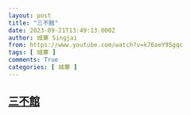 ```yaml
---
layout: post
title: "三不館"
date: 2023-09-21T13:49:13.000Z
author: 城寨 Singjai
from: https://www.youtube.com/watch?v=k76aeY95gqc
tags: [ 城寨 ]
comments: True
categories: [ 城寨 ]
---
```

<!--1695304153000-->
[三不館](https://www.youtube.com/watch?v=k76aeY95gqc)
------

<div>

</div>
